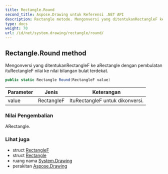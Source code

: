 ```yaml
---
title: Rectangle.Round
second_title: Aspose.Drawing untuk Referensi .NET API
description: Rectangle metode. Mengonversi yang ditentukanRectangleF ke aRectangle dengan pembulatan ituRectangleF nilai ke nilai bilangan bulat terdekat.
type: docs
weight: 70
url: /id/net/system.drawing/rectangle/round/
---
```

## Rectangle.Round method

Mengonversi yang ditentukanRectangleF ke aRectangle dengan pembulatan ituRectangleF nilai ke nilai bilangan bulat terdekat.

```csharp
public static Rectangle Round(RectangleF value)
```

| Parameter | Jenis | Keterangan |
| --- | --- | --- |
| value | RectangleF | ItuRectangleF untuk dikonversi. |

### Nilai Pengembalian

ARectangle.

### Lihat juga

* struct [RectangleF](../../rectanglef/)
* struct [Rectangle](../)
* ruang nama [System.Drawing](../../rectangle/)
* perakitan [Aspose.Drawing](../../../)


